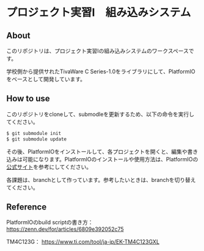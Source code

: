 # プロジェクト実習Ⅰ　組み込みシステム

## About

このリポジトリは、プロジェクト実習Ⅰの組み込みシステムのワークスペースです。

学校側から提供サれたTivaWare C Series-1.0をライブラリにして、PlatformIOをベースとして開発しています。

## How to use

このリポジトリをcloneして、submodleを更新するため、以下の命令を実行してください。
``` bash
$ git submodule init
$ git submodule update
```

その後、PlatformIOをインストールして、各プロジェクトを開くと、編集や書き込みは可能になります。PlatformIOのインストールや使用方法は、PlatformIOの[公式サイト](https://platformio.org/)を参考にしてください。

各課題は、branchとして作っています。参考したいときは、branchを切り替えてください。

## Reference

PlatformIOのbuild scriptの書き方：
https://zenn.dev/for/articles/6809e392052c75

TM4C123G：
https://www.ti.com/tool/ja-jp/EK-TM4C123GXL
